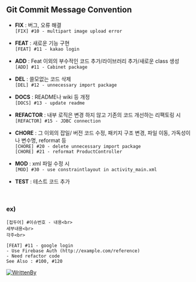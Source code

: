 ## Git Commit Message Convention

- **FIX** : 버그, 오류 해결<br>
`[FIX] #10 - multipart image upload error`

- **FEAT**  : 새로운 기능 구현<br>
`[FEAT] #11 - kakao login`

- **ADD** : Feat 이외의 부수적인 코드 추가/라이브러리 추가/새로운 class 생성<br>
`[ADD] #11 - Cabinet package`<br>

- **DEL**  : 쓸모없는 코드 삭제<br>
`[DEL] #12 - unnecessary import package`

- **DOCS**  : README나 wiki 등 개정<br>
`[DOCS] #13 - update readme`

- **REFACTOR** : 내부 로직은 변경 하지 않고 기존의 코드 개선하는 리팩토링 시<br>
`[REFACTOR] #15 - JDBC connection`

- **CHORE** : 그 이외의 잡일/ 버전 코드 수정, 패키지 구조 변경, 파일 이동, 가독성이나 변수명, reformat 등 <br>
`[CHORE] #20 - delete unnecessary import package`<br>
`[CHORE] #21 - reformat ProductController`


- **MOD** : xml 파일 수정 시 <br>
`[MOD] #30 - use constraintlayout in activity_main.xml`

- **TEST** : 테스트 코드 추가

<br>

### ex)
```
[접두어] #이슈번호 - 내용<br>
세부내용<br>
각주<br>
```

```
[FEAT] #11 - google login
- Use Firebase Auth (http://example.com/reference)
- Need refactor code
See Also : #100, #120
```


[![WrittenBy](https://img.shields.io/badge/Written%20by-minjipi-pink.svg)](https://github.com/minjipi/)
